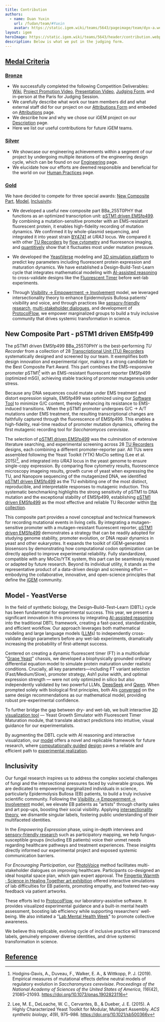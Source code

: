 ```yaml
---
title: Contribution
authors:
  - name: Duan Yuxin
    url: /fudan/team/#Yuxin
    avatar: https://static.igem.wiki/teams/5643/pageimage/team/dyx-a.webp
layout: igem
heroImage: https://static.igem.wiki/teams/5643/header/contribution.webp
description: Below is what we put in the judging form.
---
```


## [Medal Criteria](/contribution/#medal-criteria)

### [Bronze](/contribution/#bronze)

- We successfully completed the following Competition Deliverables: [Wiki](https://2025.igem.wiki/fudan/), [Project Promotion Video](/promotion-video/), [Presentation Video](https://teams.igem.org/5643/project-presentation), [Judging Form](https://teams.igem.org/5643/judging), and in-person at the Paris for Judging Session.
- We carefully describe what work our team members did and what external staff did for our project on our [Attributions Form](https://teams.igem.org/5643/attributions) and embeded on [Attributions](/attributions/) page.
- We describe how and why we chose our iGEM project on our [Description](/description/) page.
- Here we list our useful contributions for future iGEM teams.

### [Silver](/contribution/#silver)

- We showcase our engineering achievements within a segment of our project by undergoing multiple iterations of the engineering design cycle, which can be found on our [Engineering](/engineering/) page.
- We elucidate how our efforts are deemed responsible and beneficial for the world on our [Human Practices](/human-practices/) page.

### [Gold](/contribution/#gold)

We have decided to compete for three special awards: [New Composite Part](https://registry.igem.org/parts/bba-255t0phy), [Model](/model/), [Inclusivity](/inclusivity/).

- We developed a useful new composite part BBa_255T0PHY that functions as an optimized transcription unit: [pSTM1 driven EMSfp499](/part-collection/#collection-2-tu-recorders-using-ems-insensitive-fluorescent-protein). By combining a mutation-sensitive promoter with an EMS-resistant fluorescent protein, it enables high-fidelity recording of mutation dynamics. We confirmed it by whole-plasmid sequencing, and integrated it into yeast strain [BY4741](https://www.yeastgenome.org/strain/by4741) at *URA3* locus. We compared it with other [TU Recorders](https://registry.igem.org/collections/6594370b-999e-4d9c-a3ea-7c1b83e12a30) by [flow cytometry](/experiments/#flow-cytometry-of-single-cell-yeast) and fluoresence imaging, and [quantitively](https://gitlab.igem.org/2025/fudan/-/tree/main/measurement?ref_type=heads) show that it fluctuates most under mutation pressure.

- We developed the [YeastVerse](/model/) modeling and [3D simulation platform](/model/#visualization) to predict key parameters including fluorescent protein expression and maturation dynamics. We have established a Design-Build-Test-Learn cycle that integrates mathematical modeling with [AI-assisted reasoning](/model/#ai-aided-validation-of-model-predictions) to cross-validate designs like the [Fluorescent Timer](/part-collection/#fluorescent-timer) before wet-lab experiments.

- Through [Visibility &rarr; Empowerment &rarr; Involvement](/inclusivity/#our-visibility-%E2%86%92-empowerment-%E2%86%92-involvement-model) model, we leveraged intersectionality theory to enhance Epidermolysis Bullosa patients' visibility and voice, and through practices like [sensory-friendly research](/inclusivity/#sensory-friendly-research-design), [multi-stakeholder dialogues](/inclusivity/#encouraging-participation-let-the-vulnerable-dialogue-with-researchers), and development of [ProtocolFlow](https://protocolflow-290e68.igem.wiki/), we empower marginalized groups to build a truly inclusive community that drives systemic transformation in science.

## New Composite Part - pSTM1 driven EMSfp499

The pSTM1 driven EMSfp499 BBa_255T0PHY is the best-performing *TU Recorder* from a collection of 28 [Transcriptional Unit (TU) Recorders](https://registry.igem.org/collections/6594370b-999e-4d9c-a3ea-7c1b83e12a30) systematically designed and screened by our team. It exemplifies both design innovation and experimental rigor, making it a strong candidate for the Best Composite Part Award. This part combines the EMS–responsive promoter pSTM1[^1] with an EMS-resistant fluorescent reporter EMSfp499 (optimized mSG), achieving stable tracking of promoter mutagenesis under stress. 

Because any DNA sequences could mutate under EMS treatment and distort expression signals, EMSfp499 was optimized using our [Software Tool](/software) to minimize G/C content, thereby enhancing its resistance to EMS-induced transitions. When the pSTM1 promoter undergoes G/C &rarr; A/T mutations under EMS treatment, the resulting transcriptional changes are faithfully captured through the fluorescence of EMSfp499. This enables a high-fidelity, real-time readout of promoter mutation dynamics, offering the first mutagenic recording tool for *Saccharomyces cerevisiae*.

The selection of [pSTM1 driven EMSfp499](https://registry.igem.org/parts/bba-255t0phy) was the culmination of extensive literature searching, and experimental screening across 28 [TU Recorders](https://registry.igem.org/collections/6594370b-999e-4d9c-a3ea-7c1b83e12a30) designs, each combining a different promoter–reporter pair. All TUs were assembled following the Yeast Toolkit (YTK) MoClo setting (Lee et al. 2015)[^2], and integrated into *URA3* locus in the yeast genome to ensure single-copy expression. By comparing flow cytometry results, fluorescence microscopy imageing results, growth curve of yeast when expressing the TU, and Nanopore sequencing of the mutagenized DNA, we identified [pSTM1 driven EMSfp499](https://registry.igem.org/parts/bba-255t0phy) as the TU exhibiting one of the most distinct, reproducible, and interpretable responses to mutagenic induction. This systematic benchmarking highlights the strong sensitivity of pSTM1 to DNA mutation and the exceptional stability of EMSfp499, establishing [pSTM1 driven EMSfp499](https://registry.igem.org/parts/bba-255t0phy) as the most effective and reliable TU Recorder within [the collection](https://registry.igem.org/collections/6594370b-999e-4d9c-a3ea-7c1b83e12a30).

This composite part provides a novel conceptual and technical framework for recording mutational events in living cells. By integrating a mutagen-sensitive promoter with a mutagen-resistant fluorescent reporter, [pSTM1 driven EMSfp499](https://registry.igem.org/parts/bba-255t0phy) demonstrates a strategy that can be readily adopted for studying genome stability, promoter evolution, or DNA repair dynamics in yeast and other eukaryotes. It expands the toolkit of iGEM-generated biosensors by demonstrating how computational codon optimization can be directly applied to improve experimental reliability. Fully standardized, compatible with any MoClo/YTK system, this part can be seamlessly reused or adapted by future research. Beyond its individual utility, it stands as the representative product of a data-driven design and screening effort — embodying the collaborative, innovative, and open-science principles that define the [iGEM](https://igem.org/) community.

## Model - YeastVerse

In the field of synthetic biology, the Design–Build–Test–Learn (DBTL) cycle has been fundamental for experimental success. This year, we present a significant innovation in this process by integrating [AI-assisted reasoning](/model/#ai-aided-validation-of-model-predictions) into the traditional DBTL framework, creating a fast-paced, standardizable, and efficient workflow. Our approach leverages both mathematical modeling and large language models ([LLM](https://en.wikipedia.org/wiki/Large_language_model)s) to independently cross-validate design parameters before any wet-lab experiments, dramatically increasing the probability of first-attempt success.

Centered on creating a dynamic fluorescent timer (FT) in a multicellular "[Grape Yeast](https://2025.igem.wiki/fudan/description.html)" chassis, we developed a biophysically grounded ordinary differential equation model to simulate protein maturation under realistic conditions. Crucially, all key parameters—including FT variant selection (Fast/Medium/Slow), promoter strategy, Ash1 pulse width, and optimal expression strength — were not only optimized in silico but also independently validated by two powerful LLMs, [DeepSeek](https://huggingface.co/deepseek-ai) and [Qwen](https://huggingface.co/Qwen). When prompted solely with biological first principles, both AIs [converged](/model/#ai-aided-validation-of-model-predictions) on the same design recommendations as our mathematical model, providing robust pre-experimental confidence.

To further bridge the gap between dry- and wet-lab, we built interactive [3D visualization tool](/model/#visualization-modules) — Yeast Growth Simulator with Fluorescent Timer Maturation module, that translate abstract predictions into intuitive, visual guidance for our experimentalists.

By augmenting the DBTL cycle with AI reasoning and interactive visualization, our [model](/model/) offers a novel and replicable framework for future research, where [computationally guided](/model/) [design](/design/) paves a reliable and efficient path to [experimental realization](/results/).

## Inclusivity

Our fungal research inspires us to address the complex societal challenges of fungi and the intersectional pressures faced by vulnerable groups. We are dedicated to empowering marginalized individuals in science, particularly Epidermolysis Bullosa (EB) patients, to build a truly inclusive scientific community. Following the [Visibility &rarr; Empowerment &rarr; Involvement](/inclusivity/#our-visibility-%E2%86%92-empowerment-%E2%86%92-involvement-model) model, we elevate EB patients as "artists" through charity sales and art pop-ups, boosting their social visibility. Applying [intersectionality theory](/inclusivity/#improving-our-theoretical-framework-intersectionality), we dismantle singular labels, fostering public understanding of their multifaceted identities.

In the *Empowering Expression* phase, using in-depth interviews and [sensory-friendly research](/inclusivity/#sensory-friendly-research-design) such as participatory mapping, we help fungus-susceptible groups (including EB patients) voice their unmet needs regarding healthcare pathways and treatment experiences. These insights directly informed our experimental project and exposed systemic communication barriers.

For *Encouraging Participation*, our [PhotoVoice](/inclusivity/#facilitating-dialogue-photovoice) method facilitates multi-stakeholder dialogues on improving healthcare. Participants co-designed an ideal hospital space plan, which gain expert approval. The [Fingertip Warmth &middot; Science in Healing Together art exhibition](/inclusivity/#co-creation-in-action-the-art-experience-exhibition) offered interactive simulations of lab difficulties for EB patients, promoting empathy, and fostered two-way feedback via patient artworks.

These efforts led to [ProtocolFlow](https://protocolflow-290e68.igem.wiki/), our laboratory-assistive software. It provides visualized experimental guidance and a built-in mental health assessment, boosting lab efficiency while supporting researchers' well-being. We also initiated a "[Lab Mental Health Week](/inclusivity/#_4-2-lab-mental-health-week-check-in-campaign)" to promote collective awareness.

We believe this replicable, evolving cycle of inclusive practice will transcend labels, genuinely empower diverse identities, and drive systemic transformation in science.


## [Reference](/contribution/#reference)

[^1]: Hodgins-Davis, A., Duveau, F., Walker, E. A., & Wittkopp, P. J. (2019). Empirical measures of mutational effects define neutral models of regulatory evolution in *Saccharomyces cerevisiae*. *Proceedings of the National Academy of Sciences of the United States of America*, *116*(42), 21085–21093. https://doi.org/10.1073/pnas.1902823116
[^2]: Lee, M. E., DeLoache, W. C., Cervantes, B., & Dueber, J. E. (2015). A Highly Characterized Yeast Toolkit for Modular, Multipart Assembly. *ACS synthetic biology*, *4*(9), 975–986. https://doi.org/10.1021/sb500366v
